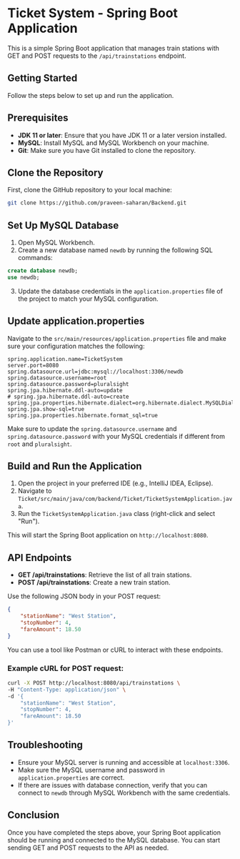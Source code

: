 # Ticket System - Spring Boot Application

This is a simple Spring Boot application that manages train stations with GET and POST requests to the `/api/trainstations` endpoint.

## Getting Started

Follow the steps below to set up and run the application.

## Prerequisites

- **JDK 11 or later**: Ensure that you have JDK 11 or a later version installed.
- **MySQL**: Install MySQL and MySQL Workbench on your machine.
- **Git**: Make sure you have Git installed to clone the repository.

## Clone the Repository

First, clone the GitHub repository to your local machine:

```bash
git clone https://github.com/praveen-saharan/Backend.git
```

## Set Up MySQL Database

1. Open MySQL Workbench.
2. Create a new database named `newdb` by running the following SQL commands:

```sql
create database newdb;
use newdb;
```

3. Update the database credentials in the `application.properties` file of the project to match your MySQL configuration.

## Update application.properties

Navigate to the `src/main/resources/application.properties` file and make sure your configuration matches the following:

```properties
spring.application.name=TicketSystem
server.port=8080
spring.datasource.url=jdbc:mysql://localhost:3306/newdb
spring.datasource.username=root
spring.datasource.password=pluralsight
spring.jpa.hibernate.ddl-auto=update
# spring.jpa.hibernate.ddl-auto=create
spring.jpa.properties.hibernate.dialect=org.hibernate.dialect.MySQLDialect
spring.jpa.show-sql=true
spring.jpa.properties.hibernate.format_sql=true
```

Make sure to update the `spring.datasource.username` and `spring.datasource.password` with your MySQL credentials if different from `root` and `pluralsight`.

## Build and Run the Application

1. Open the project in your preferred IDE (e.g., IntelliJ IDEA, Eclipse).
2. Navigate to `Ticket/src/main/java/com/backend/Ticket/TicketSystemApplication.java`.
3. Run the `TicketSystemApplication.java` class (right-click and select "Run").

This will start the Spring Boot application on `http://localhost:8080`.

## API Endpoints

- **GET /api/trainstations**: Retrieve the list of all train stations.
- **POST /api/trainstations**: Create a new train station.

Use the following JSON body in your POST request:

```json
{
    "stationName": "West Station",
    "stopNumber": 4,
    "fareAmount": 18.50
}
```

You can use a tool like Postman or cURL to interact with these endpoints.

### Example cURL for POST request:

```bash
curl -X POST http://localhost:8080/api/trainstations \
-H "Content-Type: application/json" \
-d '{
    "stationName": "West Station",
    "stopNumber": 4,
    "fareAmount": 18.50
}'
```

## Troubleshooting

- Ensure your MySQL server is running and accessible at `localhost:3306`.
- Make sure the MySQL username and password in `application.properties` are correct.
- If there are issues with database connection, verify that you can connect to `newdb` through MySQL Workbench with the same credentials.

## Conclusion

Once you have completed the steps above, your Spring Boot application should be running and connected to the MySQL database. You can start sending GET and POST requests to the API as needed.
